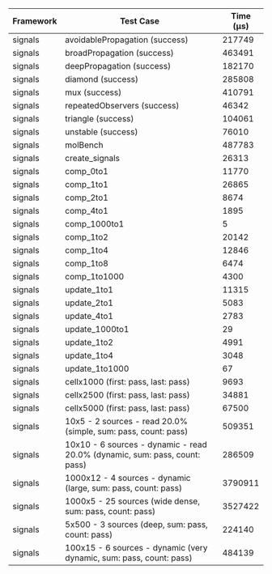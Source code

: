 | Framework | Test Case | Time (μs) |
| --- | --- | --- |
| signals | avoidablePropagation (success) | 217749 |
| signals | broadPropagation (success) | 463491 |
| signals | deepPropagation (success) | 182170 |
| signals | diamond (success) | 285808 |
| signals | mux (success) | 410791 |
| signals | repeatedObservers (success) | 46342 |
| signals | triangle (success) | 104061 |
| signals | unstable (success) | 76010 |
| signals | molBench | 487783 |
| signals | create_signals | 26313 |
| signals | comp_0to1 | 11770 |
| signals | comp_1to1 | 26865 |
| signals | comp_2to1 | 8674 |
| signals | comp_4to1 | 1895 |
| signals | comp_1000to1 | 5 |
| signals | comp_1to2 | 20142 |
| signals | comp_1to4 | 12846 |
| signals | comp_1to8 | 6474 |
| signals | comp_1to1000 | 4300 |
| signals | update_1to1 | 11315 |
| signals | update_2to1 | 5083 |
| signals | update_4to1 | 2783 |
| signals | update_1000to1 | 29 |
| signals | update_1to2 | 4991 |
| signals | update_1to4 | 3048 |
| signals | update_1to1000 | 67 |
| signals | cellx1000 (first: pass, last: pass) | 9693 |
| signals | cellx2500 (first: pass, last: pass) | 34881 |
| signals | cellx5000 (first: pass, last: pass) | 67500 |
| signals | 10x5 - 2 sources - read 20.0% (simple, sum: pass, count: pass) | 509351 |
| signals | 10x10 - 6 sources - dynamic - read 20.0% (dynamic, sum: pass, count: pass) | 286509 |
| signals | 1000x12 - 4 sources - dynamic (large, sum: pass, count: pass) | 3790911 |
| signals | 1000x5 - 25 sources (wide dense, sum: pass, count: pass) | 3527422 |
| signals | 5x500 - 3 sources (deep, sum: pass, count: pass) | 224140 |
| signals | 100x15 - 6 sources - dynamic (very dynamic, sum: pass, count: pass) | 484139 |
